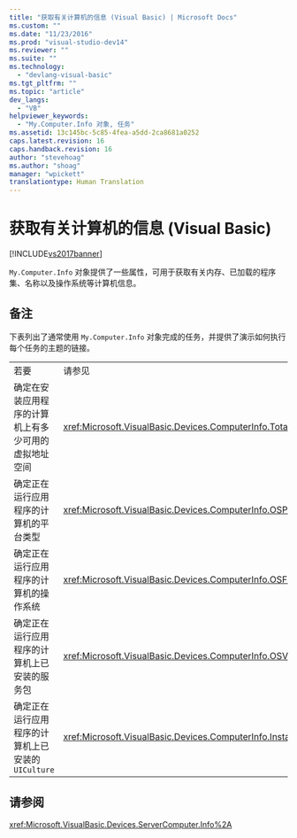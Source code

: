 ```yaml
---
title: "获取有关计算机的信息 (Visual Basic) | Microsoft Docs"
ms.custom: ""
ms.date: "11/23/2016"
ms.prod: "visual-studio-dev14"
ms.reviewer: ""
ms.suite: ""
ms.technology: 
  - "devlang-visual-basic"
ms.tgt_pltfrm: ""
ms.topic: "article"
dev_langs: 
  - "VB"
helpviewer_keywords: 
  - "My.Computer.Info 对象, 任务"
ms.assetid: 13c145bc-5c85-4fea-a5dd-2ca8681a0252
caps.latest.revision: 16
caps.handback.revision: 16
author: "stevehoag"
ms.author: "shoag"
manager: "wpickett"
translationtype: Human Translation
---
```

# 获取有关计算机的信息 (Visual Basic)
[!INCLUDE[vs2017banner](../../../../csharp/includes/vs2017banner.md)]

`My.Computer.Info` 对象提供了一些属性，可用于获取有关内存、已加载的程序集、名称以及操作系统等计算机信息。  
  
## 备注  
 下表列出了通常使用 `My.Computer.Info` 对象完成的任务，并提供了演示如何执行每个任务的主题的链接。  
  
|||  
|-|-|  
|若要|请参见|  
|确定在安装应用程序的计算机上有多少可用的虚拟地址空间|<xref:Microsoft.VisualBasic.Devices.ComputerInfo.TotalVirtualMemory%2A>|  
|确定正在运行应用程序的计算机的平台类型|<xref:Microsoft.VisualBasic.Devices.ComputerInfo.OSPlatform%2A>|  
|确定正在运行应用程序的计算机的操作系统|<xref:Microsoft.VisualBasic.Devices.ComputerInfo.OSFullName%2A>|  
|确定正在运行应用程序的计算机上已安装的服务包|<xref:Microsoft.VisualBasic.Devices.ComputerInfo.OSVersion%2A>|  
|确定正在运行应用程序的计算机上已安装的 `UICulture`|<xref:Microsoft.VisualBasic.Devices.ComputerInfo.InstalledUICulture%2A>|  
  
## 请参阅  
 <xref:Microsoft.VisualBasic.Devices.ServerComputer.Info%2A>